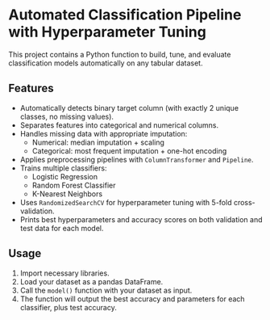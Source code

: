# Automated Classification Pipeline with Hyperparameter Tuning

This project contains a Python function to build, tune, and evaluate classification models automatically on any tabular dataset.

## Features

- Automatically detects binary target column (with exactly 2 unique classes, no missing values).
- Separates features into categorical and numerical columns.
- Handles missing data with appropriate imputation:
  - Numerical: median imputation + scaling
  - Categorical: most frequent imputation + one-hot encoding
- Applies preprocessing pipelines with `ColumnTransformer` and `Pipeline`.
- Trains multiple classifiers:
  - Logistic Regression
  - Random Forest Classifier
  - K-Nearest Neighbors
- Uses `RandomizedSearchCV` for hyperparameter tuning with 5-fold cross-validation.
- Prints best hyperparameters and accuracy scores on both validation and test data for each model.

## Usage

1. Import necessary libraries.
2. Load your dataset as a pandas DataFrame.
3. Call the `model()` function with your dataset as input.
4. The function will output the best accuracy and parameters for each classifier, plus test accuracy.

